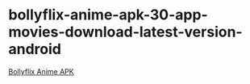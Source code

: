 ﻿# bollyflix-anime-apk-30-app-movies-download-latest-version-android
[Bollyflix Anime APK](https://apkmodjoy.net/bollyflix-anime/)
